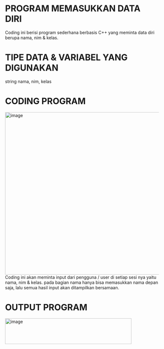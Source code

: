# PROGRAM MEMASUKKAN DATA DIRI
Coding ini berisi program sederhana berbasis C++ yang meminta data diri berupa nama, nim & kelas.
# TIPE DATA & VARIABEL YANG DIGUNAKAN
string nama, nim, kelas
# CODING PROGRAM
<img width="1204" height="531" alt="image" src="https://github.com/user-attachments/assets/99006e11-05cf-490c-9ee9-86e11a7f7c8a" />
Coding ini akan meminta input dari pengguna / user di setiap sesi nya yaitu nama, nim & kelas. pada bagian nama hanya bisa memasukkan nama depan saja, lalu semua hasil input akan ditampilkan bersamaan.

# OUTPUT PROGRAM
<img width="414" height="84" alt="image" src="https://github.com/user-attachments/assets/a561cb67-f812-48c4-9809-0822d7a0f683" />


